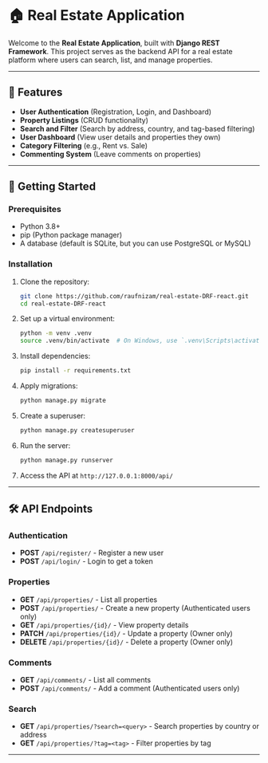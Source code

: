 

# 🏠 Real Estate Application

Welcome to the **Real Estate Application**, built with **Django REST Framework**. This project serves as the backend API for a real estate platform where users can search, list, and manage properties.

---

## 📜 Features
- **User Authentication** (Registration, Login, and Dashboard)
- **Property Listings** (CRUD functionality)
- **Search and Filter** (Search by address, country, and tag-based filtering)
- **User Dashboard** (View user details and properties they own)
- **Category Filtering** (e.g., Rent vs. Sale)
- **Commenting System** (Leave comments on properties)

---

## 🚀 Getting Started

### Prerequisites
- Python 3.8+
- pip (Python package manager)
- A database (default is SQLite, but you can use PostgreSQL or MySQL)

### Installation
1. Clone the repository:
   ```bash
   git clone https://github.com/raufnizam/real-estate-DRF-react.git
   cd real-estate-DRF-react
   ```

2. Set up a virtual environment:
   ```bash
   python -m venv .venv
   source .venv/bin/activate  # On Windows, use `.venv\Scripts\activate`
   ```

3. Install dependencies:
   ```bash
   pip install -r requirements.txt
   ```

4. Apply migrations:
   ```bash
   python manage.py migrate
   ```

5. Create a superuser:
   ```bash
   python manage.py createsuperuser
   ```

6. Run the server:
   ```bash
   python manage.py runserver
   ```

7. Access the API at `http://127.0.0.1:8000/api/`

---

## 🛠️ API Endpoints

### Authentication
- **POST** `/api/register/` - Register a new user
- **POST** `/api/login/` - Login to get a token

### Properties
- **GET** `/api/properties/` - List all properties
- **POST** `/api/properties/` - Create a new property (Authenticated users only)
- **GET** `/api/properties/{id}/` - View property details
- **PATCH** `/api/properties/{id}/` - Update a property (Owner only)
- **DELETE** `/api/properties/{id}/` - Delete a property (Owner only)

### Comments
- **GET** `/api/comments/` - List all comments
- **POST** `/api/comments/` - Add a comment (Authenticated users only)

### Search
- **GET** `/api/properties/?search=<query>` - Search properties by country or address
- **GET** `/api/properties/?tag=<tag>` - Filter properties by tag

---

